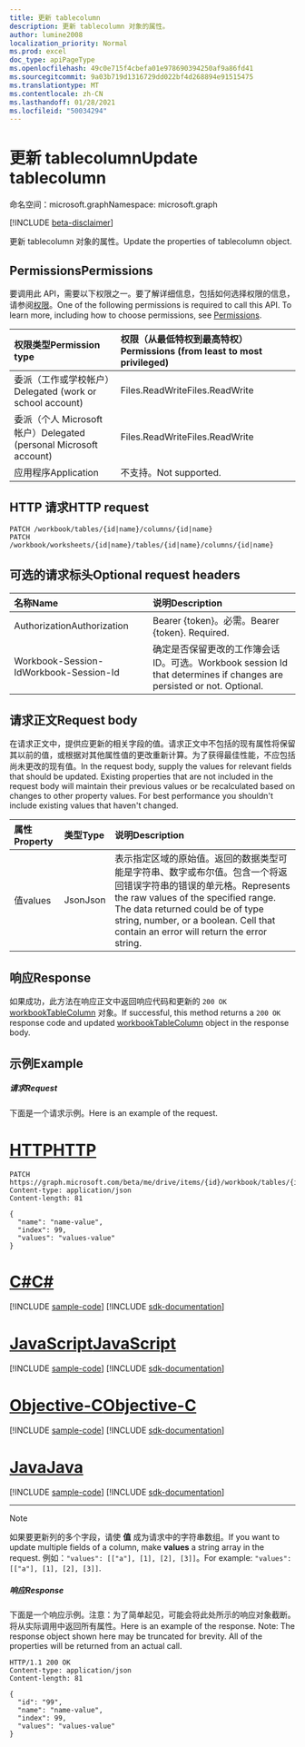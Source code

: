 ```yaml
---
title: 更新 tablecolumn
description: 更新 tablecolumn 对象的属性。
author: lumine2008
localization_priority: Normal
ms.prod: excel
doc_type: apiPageType
ms.openlocfilehash: 49c0e715f4cbefa01e978690394250af9a86fd41
ms.sourcegitcommit: 9a03b719d1316729dd022bf4d268894e91515475
ms.translationtype: MT
ms.contentlocale: zh-CN
ms.lasthandoff: 01/28/2021
ms.locfileid: "50034294"
---
```

# <a name="update-tablecolumn"></a><span data-ttu-id="5e796-103">更新 tablecolumn</span><span class="sxs-lookup"><span data-stu-id="5e796-103">Update tablecolumn</span></span>

<span data-ttu-id="5e796-104">命名空间：microsoft.graph</span><span class="sxs-lookup"><span data-stu-id="5e796-104">Namespace: microsoft.graph</span></span>

[!INCLUDE [beta-disclaimer](../../includes/beta-disclaimer.md)]

<span data-ttu-id="5e796-105">更新 tablecolumn 对象的属性。</span><span class="sxs-lookup"><span data-stu-id="5e796-105">Update the properties of tablecolumn object.</span></span>
## <a name="permissions"></a><span data-ttu-id="5e796-106">Permissions</span><span class="sxs-lookup"><span data-stu-id="5e796-106">Permissions</span></span>
<span data-ttu-id="5e796-p101">要调用此 API，需要以下权限之一。要了解详细信息，包括如何选择权限的信息，请参阅[权限](/graph/permissions-reference)。</span><span class="sxs-lookup"><span data-stu-id="5e796-p101">One of the following permissions is required to call this API. To learn more, including how to choose permissions, see [Permissions](/graph/permissions-reference).</span></span>

|<span data-ttu-id="5e796-109">权限类型</span><span class="sxs-lookup"><span data-stu-id="5e796-109">Permission type</span></span>      | <span data-ttu-id="5e796-110">权限（从最低特权到最高特权）</span><span class="sxs-lookup"><span data-stu-id="5e796-110">Permissions (from least to most privileged)</span></span>              |
|:--------------------|:---------------------------------------------------------|
|<span data-ttu-id="5e796-111">委派（工作或学校帐户）</span><span class="sxs-lookup"><span data-stu-id="5e796-111">Delegated (work or school account)</span></span> | <span data-ttu-id="5e796-112">Files.ReadWrite</span><span class="sxs-lookup"><span data-stu-id="5e796-112">Files.ReadWrite</span></span>    |
|<span data-ttu-id="5e796-113">委派（个人 Microsoft 帐户）</span><span class="sxs-lookup"><span data-stu-id="5e796-113">Delegated (personal Microsoft account)</span></span> | <span data-ttu-id="5e796-114">Files.ReadWrite</span><span class="sxs-lookup"><span data-stu-id="5e796-114">Files.ReadWrite</span></span>    |
|<span data-ttu-id="5e796-115">应用程序</span><span class="sxs-lookup"><span data-stu-id="5e796-115">Application</span></span> | <span data-ttu-id="5e796-116">不支持。</span><span class="sxs-lookup"><span data-stu-id="5e796-116">Not supported.</span></span> |

## <a name="http-request"></a><span data-ttu-id="5e796-117">HTTP 请求</span><span class="sxs-lookup"><span data-stu-id="5e796-117">HTTP request</span></span>
<!-- { "blockType": "ignored" } -->
```http
PATCH /workbook/tables/{id|name}/columns/{id|name}
PATCH /workbook/worksheets/{id|name}/tables/{id|name}/columns/{id|name}
```
## <a name="optional-request-headers"></a><span data-ttu-id="5e796-118">可选的请求标头</span><span class="sxs-lookup"><span data-stu-id="5e796-118">Optional request headers</span></span>
| <span data-ttu-id="5e796-119">名称</span><span class="sxs-lookup"><span data-stu-id="5e796-119">Name</span></span>       | <span data-ttu-id="5e796-120">说明</span><span class="sxs-lookup"><span data-stu-id="5e796-120">Description</span></span>|
|:-----------|:-----------|
| <span data-ttu-id="5e796-121">Authorization</span><span class="sxs-lookup"><span data-stu-id="5e796-121">Authorization</span></span>  | <span data-ttu-id="5e796-p102">Bearer {token}。必需。</span><span class="sxs-lookup"><span data-stu-id="5e796-p102">Bearer {token}. Required.</span></span> |
| <span data-ttu-id="5e796-124">Workbook-Session-Id</span><span class="sxs-lookup"><span data-stu-id="5e796-124">Workbook-Session-Id</span></span>  | <span data-ttu-id="5e796-p103">确定是否保留更改的工作簿会话 ID。可选。</span><span class="sxs-lookup"><span data-stu-id="5e796-p103">Workbook session Id that determines if changes are persisted or not. Optional.</span></span>|

## <a name="request-body"></a><span data-ttu-id="5e796-127">请求正文</span><span class="sxs-lookup"><span data-stu-id="5e796-127">Request body</span></span>
<span data-ttu-id="5e796-p104">在请求正文中，提供应更新的相关字段的值。请求正文中不包括的现有属性将保留其以前的值，或根据对其他属性值的更改重新计算。为了获得最佳性能，不应包括尚未更改的现有值。</span><span class="sxs-lookup"><span data-stu-id="5e796-p104">In the request body, supply the values for relevant fields that should be updated. Existing properties that are not included in the request body will maintain their previous values or be recalculated based on changes to other property values. For best performance you shouldn't include existing values that haven't changed.</span></span>

| <span data-ttu-id="5e796-131">属性</span><span class="sxs-lookup"><span data-stu-id="5e796-131">Property</span></span>     | <span data-ttu-id="5e796-132">类型</span><span class="sxs-lookup"><span data-stu-id="5e796-132">Type</span></span>   |<span data-ttu-id="5e796-133">说明</span><span class="sxs-lookup"><span data-stu-id="5e796-133">Description</span></span>|
|:---------------|:--------|:----------|
|<span data-ttu-id="5e796-134">值</span><span class="sxs-lookup"><span data-stu-id="5e796-134">values</span></span>|<span data-ttu-id="5e796-135">Json</span><span class="sxs-lookup"><span data-stu-id="5e796-135">Json</span></span>|<span data-ttu-id="5e796-p105">表示指定区域的原始值。返回的数据类型可能是字符串、数字或布尔值。包含一个将返回错误字符串的错误的单元格。</span><span class="sxs-lookup"><span data-stu-id="5e796-p105">Represents the raw values of the specified range. The data returned could be of type string, number, or a boolean. Cell that contain an error will return the error string.</span></span>|

## <a name="response"></a><span data-ttu-id="5e796-139">响应</span><span class="sxs-lookup"><span data-stu-id="5e796-139">Response</span></span>

<span data-ttu-id="5e796-140">如果成功，此方法在响应正文中返回响应代码和更新的 `200 OK` [workbookTableColumn](../resources/workbooktablecolumn.md) 对象。</span><span class="sxs-lookup"><span data-stu-id="5e796-140">If successful, this method returns a `200 OK` response code and updated [workbookTableColumn](../resources/workbooktablecolumn.md) object in the response body.</span></span>
## <a name="example"></a><span data-ttu-id="5e796-141">示例</span><span class="sxs-lookup"><span data-stu-id="5e796-141">Example</span></span>
##### <a name="request"></a><span data-ttu-id="5e796-142">请求</span><span class="sxs-lookup"><span data-stu-id="5e796-142">Request</span></span>
<span data-ttu-id="5e796-143">下面是一个请求示例。</span><span class="sxs-lookup"><span data-stu-id="5e796-143">Here is an example of the request.</span></span>

# <a name="http"></a>[<span data-ttu-id="5e796-144">HTTP</span><span class="sxs-lookup"><span data-stu-id="5e796-144">HTTP</span></span>](#tab/http)
<!-- {
  "blockType": "request",
  "name": "update_tablecolumn"
}-->
```http
PATCH https://graph.microsoft.com/beta/me/drive/items/{id}/workbook/tables/{id|name}/columns/{id|name}
Content-type: application/json
Content-length: 81

{
  "name": "name-value",
  "index": 99,
  "values": "values-value"
}
```
# <a name="c"></a>[<span data-ttu-id="5e796-145">C#</span><span class="sxs-lookup"><span data-stu-id="5e796-145">C#</span></span>](#tab/csharp)
[!INCLUDE [sample-code](../includes/snippets/csharp/update-tablecolumn-csharp-snippets.md)]
[!INCLUDE [sdk-documentation](../includes/snippets/snippets-sdk-documentation-link.md)]

# <a name="javascript"></a>[<span data-ttu-id="5e796-146">JavaScript</span><span class="sxs-lookup"><span data-stu-id="5e796-146">JavaScript</span></span>](#tab/javascript)
[!INCLUDE [sample-code](../includes/snippets/javascript/update-tablecolumn-javascript-snippets.md)]
[!INCLUDE [sdk-documentation](../includes/snippets/snippets-sdk-documentation-link.md)]

# <a name="objective-c"></a>[<span data-ttu-id="5e796-147">Objective-C</span><span class="sxs-lookup"><span data-stu-id="5e796-147">Objective-C</span></span>](#tab/objc)
[!INCLUDE [sample-code](../includes/snippets/objc/update-tablecolumn-objc-snippets.md)]
[!INCLUDE [sdk-documentation](../includes/snippets/snippets-sdk-documentation-link.md)]

# <a name="java"></a>[<span data-ttu-id="5e796-148">Java</span><span class="sxs-lookup"><span data-stu-id="5e796-148">Java</span></span>](#tab/java)
[!INCLUDE [sample-code](../includes/snippets/java/update-tablecolumn-java-snippets.md)]
[!INCLUDE [sdk-documentation](../includes/snippets/snippets-sdk-documentation-link.md)]

---

> [!NOTE]
> <span data-ttu-id="5e796-149">如果要更新列的多个字段，请使 **值** 成为请求中的字符串数组。</span><span class="sxs-lookup"><span data-stu-id="5e796-149">If you want to update multiple fields of a column, make **values** a string array in the request.</span></span> <span data-ttu-id="5e796-150">例如：`"values": [["a"], [1], [2], [3]]`。</span><span class="sxs-lookup"><span data-stu-id="5e796-150">For example: `"values": [["a"], [1], [2], [3]]`.</span></span>

##### <a name="response"></a><span data-ttu-id="5e796-151">响应</span><span class="sxs-lookup"><span data-stu-id="5e796-151">Response</span></span>
<span data-ttu-id="5e796-p107">下面是一个响应示例。注意：为了简单起见，可能会将此处所示的响应对象截断。将从实际调用中返回所有属性。</span><span class="sxs-lookup"><span data-stu-id="5e796-p107">Here is an example of the response. Note: The response object shown here may be truncated for brevity. All of the properties will be returned from an actual call.</span></span>
<!-- {
  "blockType": "response",
  "truncated": true,
  "@odata.type": "microsoft.graph.workbookTableColumn"
} -->
```http
HTTP/1.1 200 OK
Content-type: application/json
Content-length: 81

{
  "id": "99",
  "name": "name-value",
  "index": 99,
  "values": "values-value"
}
```

<!-- uuid: 8fcb5dbc-d5aa-4681-8e31-b001d5168d79
2015-10-25 14:57:30 UTC -->
<!--
{
  "type": "#page.annotation",
  "description": "Update tablecolumn",
  "keywords": "",
  "section": "documentation",
  "tocPath": "",
  "suppressions": [
  ]
}
-->


